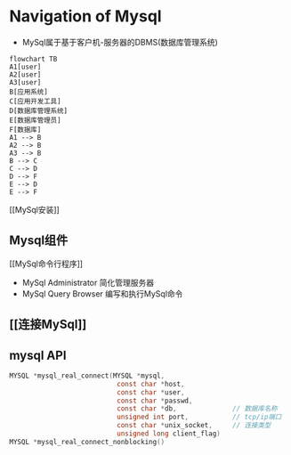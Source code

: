 # Navigation of Mysql

- MySql属于基于客户机-服务器的DBMS(数据库管理系统)

```mermaid
flowchart TB
A1[user]
A2[user]
A3[user]
B[应用系统]
C[应用开发工具]
D[数据库管理系统]
E[数据库管理员]
F[数据库]
A1 --> B
A2 --> B
A3 --> B
B --> C
C --> D
D --> F
E --> D
E --> F
```


[[MySql安装]]

## Mysql组件

[[MySql命令行程序]]

- MySql Administrator 简化管理服务器
- MySql Query Browser 编写和执行MySql命令

## [[连接MySql]]

## mysql API


```c
MYSQL *mysql_real_connect(MYSQL *mysql, 
                           const char *host, 
                           const char *user, 
                           const char *passwd, 
                           const char *db,              // 数据库名称
                           unsigned int port,           // tcp/ip端口 
                           const char *unix_socket,     // 连接类型
                           unsigned long client_flag)
MYSQL *mysql_real_connect_nonblocking()                           
```